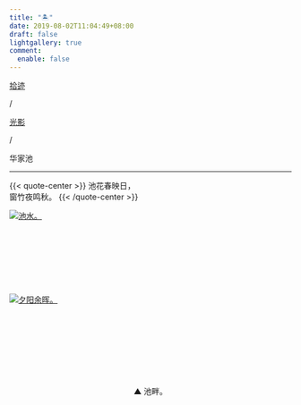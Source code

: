 ```yaml
---
title: "🏝️"
date: 2019-08-02T11:04:49+08:00
draft: false
lightgallery: true
comment:
  enable: false
---
```


<div class="nav-tab">
  <a href="../../../cages"><p class="not">拾迹</p></a><p class="not">/</p>
  <a href="../"><p class="not">光影</p></a>
  <p class="now">/</p><p class="now">华家池</p>
</div>

---

{{< quote-center >}}
池花春映日，<br>
窗竹夜鸣秋。
{{< /quote-center >}}

<div class="group-picture">
  <div class="group-picture-cover">
    <a class="lightgallery" href="https://pic.imgdb.cn/item/654e1da1c458853aef4ae477.jpg" title="池水。" data-thumbnail="https://pic.imgdb.cn/item/654e1da1c458853aef4ae477.jpg">
    <img loading="lazy" src="https://pic.imgdb.cn/item/654e1da1c458853aef4ae477.jpg" sizes="auto" alt="池水。"></a>
  </div>
  <div class="group-picture-cover">
    <a class="lightgallery" href="https://pic.imgdb.cn/item/654e1da1c458853aef4ae365.jpg" title="夕阳余晖。" data-thumbnail="https://pic.imgdb.cn/item/654e1da1c458853aef4ae365.jpg">
    <img loading="lazy" src="https://pic.imgdb.cn/item/654e1da1c458853aef4ae365.jpg" sizes="auto" alt="夕阳余晖。"></a>
  </div>
</div>

<p class="img-desc" style="text-align: center">▲ 池畔。</p>
